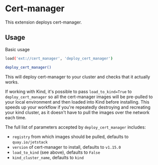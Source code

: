 # Cert-manager

This extension deploys cert-manager.

## Usage

Basic usage

```bash
load('ext://cert_manager', 'deploy_cert_manager')

deploy_cert_manager()
```

This will deploy cert-manager to your cluster and checks that it actually works.

If working with Kind, it's possible to pass `load_to_kind=True` to `deploy_cert_manager` so
all the cert-manager images will be pre-pulled to your local environment and then loaded into Kind before installing.
This speeds up your workflow if you're repeatedly destroying and recreating your kind cluster, as it doesn't
have to pull the images over the network each time.

The full list of parameters accepted by `deploy_cert_manager` includes:

- `registry` from which images should be pulled, defaults to `quay.io/jetstack`
- `version` of cert-manager to install, defaults to `v1.15.0`
- `load_to_kind` (see above), defaults to `False`
- `kind_cluster_name`, defaults to `kind`
